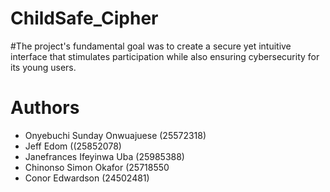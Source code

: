 # ChildSafe_Cipher

#The project's fundamental goal was to create a secure yet intuitive interface that stimulates participation while also ensuring cybersecurity for its young users.

# Authors
  - Onyebuchi Sunday Onwuajuese (25572318)
  - Jeff Edom ((25852078)
  - Janefrances Ifeyinwa Uba (25985388)
  - Chinonso Simon Okafor (25718550
  - Conor Edwardson (24502481)



